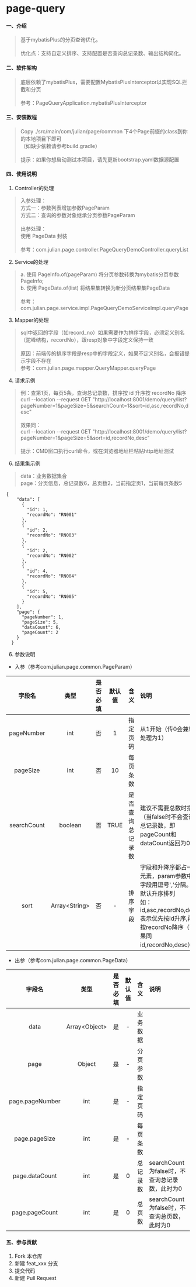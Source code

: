 # page-query

#### 一、介绍
>基于mybatisPlus的分页查询优化。<br><br>优化点：支持自定义排序、支持配置是否查询总记录数、输出结构简化。

#### 二、软件架构
>底层依赖了mybatisPlus，需要配置MybatisPlusInterceptor以实现SQL拦截和分页<br><br>参考：PageQueryApplication.mybatisPlusInterceptor

#### 三、安装教程

>Copy ./src/main/com/julian/page/common 下4个Page前缀的class到你的本地项目下即可<br>（如缺少依赖请参考build.gradle）
><br><br>提示：如果你想启动测试本项目，请先更新bootstrap.yaml数据源配置

#### 四、使用说明

1. Controller的处理

> 入参处理：<br>
>  方式一：参数列表增加参数PageParam<br>
>  方式二：查询的参数对象继承分页参数PageParam<br><br>
> 出参处理：<br>
> 使用 PageData 封装<br><br>
> 参考：com.julian.page.controller.PageQueryDemoController.queryList

2. Service的处理 

> a. 使用 PageInfo.of(pageParam) 将分页参数转换为mybatis分页参数PageInfo;<br>
> b. 使用 PageData.of(list) 将结果集转换为新分页结果集PageData<br><br>
> 参考：com.julian.page.service.impl.PageQueryDemoServiceImpl.queryPage

3. Mapper的处理

> sql中返回的字段（如record_no）如果需要作为排序字段，必须定义别名（驼峰结构，recordNo），跟resp对象中字段定义保持一致<br><br>
> 原因：前端传的排序字段是resp中的字段定义，如果不定义别名，会报错提示字段不存在<br>
> 参考：com.julian.page.mapper.QueryMapper.queryPage

4. 请求示例 
  
> 例：查第1页，每页5条，查询总记录数，排序按 id 升序按 recordNo 降序<br>
> curl --location --request GET "http://localhost:8001/demo/query/list?pageNumber=1&pageSize=5&searchCount=1&sort=id,asc,recordNo,desc"<br>
> <br>效果同：<br>
> curl --location --request GET "http://localhost:8001/demo/query/list?pageNumber=1&pageSize=5&sort=id,recordNo,desc"<br><br>
> 提示：CMD窗口执行curl命令，或在浏览器地址栏粘贴http地址测试

6. 结果集示例
> data：业务数据集合<br>
> page：分页信息，总记录数6，总页数2，当前指定页1，当前每页条数5
```
{
    "data": [
      {
        "id": 1,
        "recordNo": "RN001"
      },
      {
        "id": 2,
        "recordNo": "RN003"
      },
      {
        "id": 2,
        "recordNo": "RN002"
      },
      {
        "id": 4,
        "recordNo": "RN004"
      },
      {
        "id": 5,
        "recordNo": "RN005"
      }
    ],
    "page": {
      "pageNumber": 1,
      "pageSize": 5,
      "dataCount": 6,
      "pageCount": 2
    }
  }
```

6. 参数说明
- 入参（参考com.julian.page.common.PageParam）

|     字段名     | 类型 | 是否必填 | 默认值 |    含义    | 说明                                                                                                                   | 
|:----:|:----:|:----:|:----:|:----:|:---------------------------------------------------------------------------------------------------------------------|
| pageNumber  | int | 否 | 1 |   指定页码    | 从1开始（传0会兼容处理为1）                                                                                                      | 
|  pageSize   | int | 否 | 10 |   每页条数   |                                                                                                                      | 
| searchCount | boolean | 否 | TRUE | 是否查询总记录数 | 建议不需要总数时指定（当false时不会查询总记录数，即pageCount和dataCount返回为0）                                                                 | 
|    sort     | Array&lt;String> | 否 | - |   排序字段   | 字段和升降序都占一个元素，param参数中该字段用逗号','分隔。<br/>默认升序排列<br/>如：id,asc,recordNo,desc 表示优先按id升序,再按recordNo降序（效果同 id,recordNo,desc） | 

- 出参（参考com.julian.page.common.PageData）

| 字段名 | 类型 | 是否必填 | 默认值 |  含义  | 说明                              | 
|:----:|:----:|:----:|:----:|:----:|:--------------------------------|
| data |Array&lt;Object>|  是   | - | 业务数据 |
| page |Object|  是   | - | 分页参数 |
| page.pageNumber | int |  是   | - | 指定页码 |
| page.pageSize | int |  是   | - | 每页条数 |
| page.dataCount | int |  是   | 0 | 总记录数 | searchCount为false时，不查询总记录数，此时为0 | 
| page.pageCount | int |  是   | 0 | 总页数  | searchCount为false时，不查询总页数，此时为0  | 

#### 五、参与贡献

1.  Fork 本仓库
2.  新建 feat_xxx 分支
3.  提交代码
4.  新建 Pull Request
